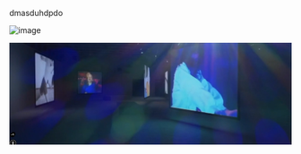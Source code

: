 dmasduhdpdo

![image](https://github.com/Etienne-Bolduc/H24_V11_inspirations_BOLDUC/assets/143556889/bd749b6b-93df-452c-b39c-7a4dbaa7cdf5)

![image](media/vue_ensemble_exposition.PNG)
